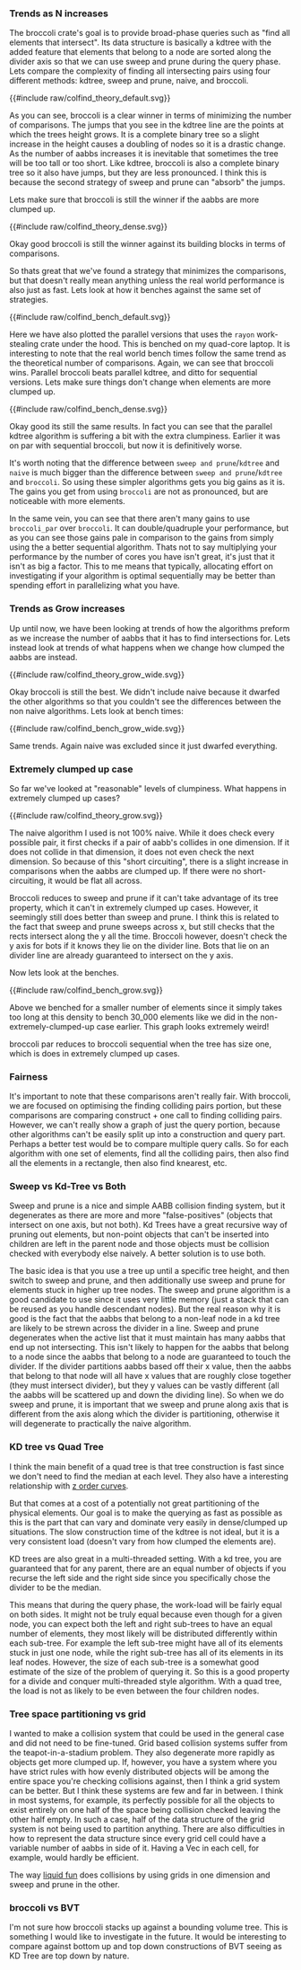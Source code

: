 
### Trends as N increases


The broccoli crate's goal is to provide broad-phase queries such as "find all elements that intersect". Its data structure is basically a kdtree with the added feature that elements that belong to a node are sorted along the divider axis so that we can use sweep and prune during the query phase. Lets compare the complexity of finding all intersecting pairs using four different methods: kdtree, sweep and prune, naive, and broccoli.

<link rel="stylesheet" href="css/poloto.css">

{{#include raw/colfind_theory_default.svg}}

As you can see, broccoli is a clear winner in terms of minimizing the number of comparisons. The jumps that you see in the kdtree line are the points at which the trees height grows. It is a complete binary tree so a slight increase in the height causes a doubling of nodes so it is a drastic change. As the number of aabbs increases it is inevitable that sometimes the tree will be too tall or too short. Like kdtree, broccoli is also a complete binary tree so it also have jumps, but they are less pronounced. I think this is because the second strategy of sweep and prune can "absorb" the jumps.

Lets make sure that broccoli is still the winner if the aabbs are more clumped up.

{{#include raw/colfind_theory_dense.svg}}

Okay good broccoli is still the winner against its building blocks in terms of comparisons.

So thats great that we've found a strategy that minimizes the comparisons, but that doesn't really mean anything unless the real world performance is also just as fast. Lets look at how it benches against the same set of strategies.

{{#include raw/colfind_bench_default.svg}}

Here we have also plotted the parallel versions that uses the  `rayon` work-stealing crate under the hood.
This is benched on my quad-core laptop. It is interesting to note that the real world bench times follow the same trend as the theoretical number of comparisons. Again, we can see that broccoli wins. Parallel broccoli beats parallel kdtree, and ditto for sequential versions. Lets make sure things don't change when elements are more clumped up.

{{#include raw/colfind_bench_dense.svg}}

Okay good its still the same results. In fact you can see that the parallel kdtree algorithm is suffering a bit with the extra clumpiness. Earlier it was on par with sequential broccoli, but now it is definitively worse.

It's worth noting that the difference between `sweep and prune`/`kdtree` and `naive` is much bigger than the difference between `sweep and prune`/`kdtree` and `broccoli`. So using these simpler algorithms gets you big gains as it is. The gains you get from using `broccoli` are not as pronounced, but are noticeable with more elements.

In the same vein, you can see that there aren't many gains to use `broccoli_par` over `broccoli`. It can double/quadruple your performance, but as you can see those gains pale in comparison to the gains from simply using the a better sequential algorithm. Thats not to say multiplying your performance by the number of cores you have isn't great, it's just that it isn't as big a factor. This to me means that typically, allocating effort on
investigating if your algorithm is optimal sequentially may be better than spending effort in parallelizing what you have.

### Trends as Grow increases

Up until now, we have been looking at trends of how the algorithms preform as we increase the number of aabbs that it has to find intersections for. Lets instead look at trends of what happens when we change how clumped the aabbs are instead.

{{#include raw/colfind_theory_grow_wide.svg}}

Okay broccoli is still the best. We didn't include naive because it dwarfed the other algorithms so that you couldn't see the differences between the non naive algorithms. Lets look at bench times:


{{#include raw/colfind_bench_grow_wide.svg}}

Same trends. Again naive was excluded since it just dwarfed everything.



### Extremely clumped up case

So far we've looked at "reasonable" levels of clumpiness. What happens in extremely clumped up cases?

{{#include raw/colfind_theory_grow.svg}}

The naive algorithm I used is not 100% naive. While it does check
every possible pair, it first checks if a pair of aabb's collides in one dimension. If it does not collide in that dimension, it does not even check the next dimension. So because of this "short circuiting", there is a slight increase in comparisons when the aabbs are clumped up. If there were no short-circuiting, it would be flat all across. 

Broccoli reduces to sweep and prune if it can't take advantage of its tree property, which it can't in extremely clumped up cases. However, it seemingly still does better than sweep and prune. I think this is related to the fact that sweep and prune sweeps across x, but still checks that the rects intersect along the y all the time. Broccoli
however, doesn't check the y axis for bots if it knows they lie on the divider line. Bots that lie on an divider line are already guaranteed to intersect on the y axis.

Now lets look at the benches.

{{#include raw/colfind_bench_grow.svg}}

Above we benched for a smaller number of elements since it simply takes too long at this density to bench 30_000 elements like we did in the non-extremely-clumped-up case earlier. This graph looks extremely weird!

broccoli par reduces to broccoli sequential when the tree has size one, which is does in extremely clumped up cases.

### Fairness

It's important to note that these comparisons aren't really fair. With broccoli, we are focused on optimising the finding colliding pairs portion, but these comparisons are comparing construct + one call to finding colliding pairs. However, we can't really show a graph of just the query portion, because other algorithms can't be easily split up into a construction and query part. Perhaps a better test would be to compare multiple query calls. So for each algorithm with one set of elements, find all the colliding pairs, then also find all the elements in a rectangle, then also find knearest, etc.


### Sweep vs Kd-Tree vs Both

Sweep and prune is a nice and simple AABB collision finding system, but it degenerates as there are more and more "false-positives" (objects that intersect on one axis, but not both). Kd Trees have a great recursive way of pruning out elements, but non-point objects that can't be inserted into children are left in the parent node and those objects must be collision checked with everybody else naively. A better solution is to use both. 

The basic idea is that you use a tree up until a specific tree height, and then switch to sweep and prune, and then additionally use sweep and prune for elements stuck in higher up tree nodes. The sweep and prune algorithm is a good candidate to use since it uses very little memory (just a stack that can be reused as you handle descendant nodes). But the real reason why it is good is the fact that the aabbs that belong to a non-leaf node in a kd tree are likely to be strewn across the divider in a line. Sweep and prune degenerates when the active list that it must maintain has many aabbs that end up not intersecting. This isn't likely to happen for the aabbs that belong to a node since the aabbs that belong to a node are guaranteed to touch the divider. If the divider partitions aabbs based off their x value, then the aabbs that belong to that node will all have x values that are roughly close together (they must intersect divider), but they y values can be vastly different (all the aabbs will be scattered up and down the dividing line). So when we do sweep and prune, it is important that we sweep and prune along axis that is different from the axis along which the divider is partitioning, otherwise it will degenerate to practically the naive algorithm.


### KD tree vs Quad Tree

I think the main benefit of a quad tree is that tree construction is fast since we don't need to find the median at each level. They also have a interesting relationship with [z order curves](https://en.wikipedia.org/wiki/Z-order_curve).

But that comes at a cost of a potentially not great partitioning of the physical elements. Our goal is to make the querying as fast as possible as this is the part that can vary and dominate very easily in dense/clumped up situations. The slow construction time of the kdtree is not ideal, but it is a very consistent load (doesn't vary from how clumped the elements are). 

KD trees are also great in a multi-threaded setting. With a kd tree, you are guaranteed that for any parent, there are an equal number of objects if you recurse the left side and the right side since you specifically chose the divider to be the median. 

This means that during the query phase, the work-load will be fairly equal on both sides. It might not be truly equal because even though for a given node, you can expect both the left and right sub-trees to have an equal number of elements, they most likely will be distributed differently within each sub-tree. For example the left sub-tree might have all of its elements stuck in just one node, while the right sub-tree has all of its elements in its leaf nodes. However, the size of each sub-tree is a somewhat good estimate of the size of the problem of querying it. So this is a good property for a divide and conquer multi-threaded style algorithm. With a quad tree, the load is not as likely to be even between the four children nodes. 


### Tree space partitioning vs grid 

I wanted to make a collision system that could be used in the general case and did not need to be fine-tuned. Grid based collision systems suffer from the teapot-in-a-stadium problem. They also degenerate more rapidly as objects get more clumped up. If, however, you have a system where you have strict rules with how evenly distributed objects will be among the entire space you're checking collisions against, then I think a grid system can be better. But I think these systems are few and far in between. I think in most systems, for example, its perfectly possible for all the objects to exist entirely on one half of the space being collision checked leaving the other half empty. In such a case, half of the data structure of the grid system is not being used to partition anything. There are also difficulties in how to represent the data structure since every grid cell could have a variable number of aabbs in side of it. Having a Vec in each cell, for example, would hardly be efficient.

The way [liquid fun](https://google.github.io/liquidfun/) does collisions by using grids in one dimension and sweep and prune in the other. 

### broccoli vs BVT

I'm not sure how broccoli stacks up against a bounding volume tree. This is something I would like to investigate in the future. It would be interesting to compare against bottom up and top down constructions of BVT seeing as KD Tree are top down by nature.
